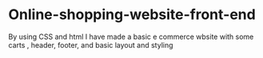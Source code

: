 # Online-shopping-website-front-end
By using CSS and html I have made a basic e commerce wbsite with some carts , header, footer, and basic layout and styling 

